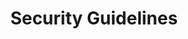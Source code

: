 ---
lang: de
layout: doc
redirect_from:
- /de/doc/SecurityGuidelines/
- /de/doc/security-guidelines/
- /de/wiki/SecurityGuidelines/
redirect_to: https://github.com/Qubes-Community/Contents/blob/master/docs/security/security-guidelines.md
ref: 79
title: Security Guidelines
---